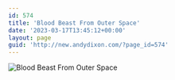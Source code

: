 ```yaml
---
id: 574
title: 'Blood Beast From Outer Space'
date: '2023-03-17T13:45:12+00:00'
layout: page
guid: 'http://new.andydixon.com/?page_id=574'
---
```


![Blood Beast From Outer Space](https://i0.wp.com/assets.g8x2.ldn.idrivee2-23.com/posters/Blood%20Beast%20From%20Outer%20Space%2001.jpg?w=1200&ssl=1 "Blood Beast From Outer Space")